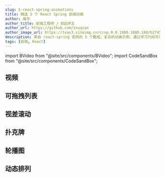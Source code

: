 ```yaml
---
slug: 5-react-spring-animations
title: 精选 5 个 React Spring 前端动画
author: 峰华
author_title: 前端工程师 / B站UP主
author_url: https://github.com/zxuqian
author_image_url: https://tvax3.sinaimg.cn/crop.0.0.1080.1080.180/b2745d44ly8g8s4muqeggj20u00u0n0k.jpg?KID=imgbed,tva&Expires=1582389585&ssig=EvXmyu%2FXsX
description: 来自 react-spring 官网的 5 个酷炫、复杂的动画示例，通过学习代码可以掌握高级动画的实现方式。React Spring 是一个物理弹簧仿真动画实现库。
tags: [前端, React]
---
```


<!-- import BVideo from "@site/src/components/BVideo"; -->
import BVideo from "@site/src/components/BVideo";
import CodeSandBox from "@site/src/components/CodeSandBox";

## 视频

<BVideo src="//player.bilibili.com/player.html?aid=5430561488&bvid=BV1Ei4y157bU&cid=265332393&page=1" bsrc="https://www.bilibili.com/video/BV1Ei4y157bU/"/>

## 可拖拽列表

<CodeSandBox slug="r5qmj8m6lq" title="可拖拽列表" />

## 视差滚动

<CodeSandBox slug="py912w5k6m" title="视差滚动" />

## 扑克牌

<CodeSandBox slug="j0y0vpz59" title="扑克牌" />


## 轮播图

<CodeSandBox slug="n9vo1my91p" title="轮播图" />

## 动态排列

<CodeSandBox slug="26mjowzpr" title="动态排列" />